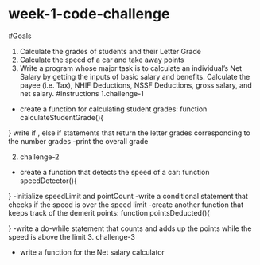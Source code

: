 # week-1-code-challenge
#Goals
1. Calculate the grades of students and their Letter Grade
2. Calculate the speed of a car and take away points
3. Write a program whose major task is to calculate an individual’s Net Salary by getting the inputs of basic salary and benefits. Calculate the payee (i.e. Tax), NHIF Deductions, NSSF Deductions, gross salary, and net salary. 
#Instructions
1.challenge-1
- create a function for calculating student grades:
function calculateStudentGrade(){
    
}
write if , else if statements that return the letter grades corresponding to the number grades
-print the overall grade

2. challenge-2
- create a function that detects the speed of a car:
function speedDetector(){

}
-initialize speedLimit and pointCount
-write a conditional statement that checks if the speed is over the speed limit
-create another function that keeps track of the demerit points: 
function pointsDeducted(){

}
-write a do-while statement that counts and adds up the points while the speed is above the limit
3. challenge-3
- write a function for the Net salary calculator 

